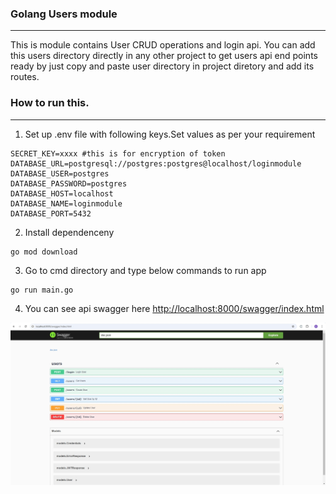 ### Golang Users module
---
This is module contains User CRUD operations and login api. You can add this users directory directly in any other project to get users api end points ready by just copy and paste user directory in project diretory and add its routes. 
### How to run this.
---   
1. Set up .env file with following keys.Set values as per your requirement
````
SECRET_KEY=xxxx #this is for encryption of token
DATABASE_URL=postgresql://postgres:postgres@localhost/loginmodule
DATABASE_USER=postgres
DATABASE_PASSWORD=postgres
DATABASE_HOST=localhost
DATABASE_NAME=loginmodule
DATABASE_PORT=5432
````
2. Install dependenceny   
````
go mod download
````
3. Go to cmd directory and type below commands to run app
````
go run main.go
````
4. You can see api swagger here [http://localhost:8000/swagger/index.html](http://localhost:8000/swagger/index.html)

![Api list](api-swagger.jpg)